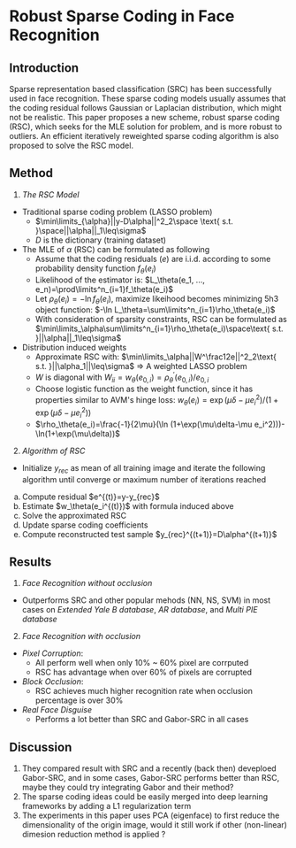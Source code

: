 # Robust Sparse Coding in Face Recognition

## Introduction

Sparse representation based classification (SRC) has been successfully used in face recognition. These sparse coding models usually assumes that the coding residual follows Gaussian or Laplacian distribution, which might not be realistic. This paper proposes a new scheme, robust sparse coding (RSC), which seeks for the MLE solution for problem, and is more robust to outliers. An efficient iteratively reweighted sparse coding algorithm is also proposed to solve the RSC model.

## Method

1. *The RSC Model*
- Traditional sparse coding problem (LASSO problem)
	- $\min\limits_{\alpha}||y-D\alpha||^2_2\space \text{ s.t. }\space||\alpha||_1\leq\sigma$
	- $D$ is the dictionary (training dataset)
- The MLE of $\alpha$ (RSC) can be formulated as following
	- Assume that the coding residuals ($e$) are i.i.d. according to some probability density function $f_\theta(e_i)$
	- Likelihood of the estimator is: $L_\theta(e_1, ..., e_n)=\prod\limits^n_{i=1}f_\theta(e_i)$
	- Let $\rho_\theta(e_i)=-\ln f_\theta(e_i)$, maximize likeihood becomes minimizing 5h3 object function: $-\ln L_\theta=\sum\limits^n_{i=1}\rho_\theta(e_i)$
	- With consideration of sparsity constraints, RSC can be formulated as $\min\limits_\alpha\sum\limits^n_{i=1}\rho_\theta(e_i)\space\text{ s.t. }||\alpha||_1\leq\sigma$
- Distribution induced weights
	- Approximate RSC with: $\min\limits_\alpha||W^\frac12e||^2_2\text{ s.t. }||\alpha_1||\leq\sigma$ $\Rightarrow$ A weighted LASSO problem
	- $W$ is diagonal with $W_{ii}=w_\theta(e_{0,i})=\rho^{'}_\theta(e_{0,i})/e_{0,i}$
	- Choose logistic function as the weight function, since it has properties similar to AVM's hinge loss: $w_\theta(e_i)=\exp(\mu\delta-\mu e_i^2)/(1+\exp(\mu\delta-\mu e_i^2))$
	- $\rho_\theta(e_i)=\frac{-1}{2\mu}(\ln (1+\exp(\mu\delta-\mu e_i^2)))-\ln(1+\exp(\mu\delta))$
2. *Algorithm of RSC*
- Initialize $y_{rec}$ as mean of all training image and iterate the following algorithm until converge or maximum number of iterations reached
<ol type="a">
  <li>Compute residual $e^{(t)}=y-y_{rec}$</li>
  <li>Estimate $w_\theta(e_i^{(t)})$ with formula induced above</li>
  <li>Solve the approximated RSC</li>
  <li>Update sparse coding coefficients</li>
  <li>Compute reconstructed test sample $y_{rec}^{(t+1)}=D\alpha^{(t+1)}$</li>
</ol>

## Results

1. *Face Recognition without occlusion*
- Outperforms SRC and other popular mehods (NN, NS, SVM) in most cases on *Extended Yale B database*, *AR database*, and *Multi PIE database*

2. *Face Recognition with occlusion*
- *Pixel Corruption*: 
	- All perform well when only 10% ~ 60% pixel are corrputed
	- RSC has advantage when over 60% of pixels are corrupted
- *Block Occlusion*:
	- RSC achieves much higher recognition rate when occlusion percentage is over 30%
- *Real Face Disguise*
	- Performs a lot better than SRC and Gabor-SRC in all cases

## Discussion

1. They compared result with SRC and a recently (back then) deveploed Gabor-SRC, and in some cases, Gabor-SRC performs better than RSC, maybe they could try integrating Gabor and their method?
2. The sparse coding ideas could be easily merged into deep learning frameworks by adding a L1 regularization term
3. The experiments in this paper uses PCA (eigenface) to first reduce the dimensionality of the origin image, would it still work if other (non-linear) dimesion reduction method is applied ?
